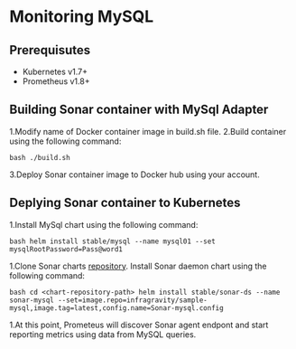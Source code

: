 # Monitoring MySQL

## Prerequisutes

* Kubernetes v1.7+
* Prometheus v1.8+

## Building Sonar container with MySql Adapter

1.Modify name of Docker container image in build.sh file.
2.Build container using the following command:

`bash
./build.sh
`

3.Deploy Sonar container image to Docker hub using your account. 

## Deplying Sonar container to Kubernetes

1.Install MySql chart using the following command:

`bash
helm install stable/mysql --name mysql01 --set mysqlRootPassword=Pass@word1
`

1.Clone Sonar charts [repository](http://github.com/infragravity/charts). Install Sonar daemon chart using the following command:

`bash
cd <chart-repository-path>
helm install stable/sonar-ds --name sonar-mysql --set=image.repo=infragravity/sample-mysql,image.tag=latest,config.name=Sonar-mysql.config
`

1.At this point, Prometeus will discover Sonar agent endpont and start reporting metrics using data from MySQL queries.